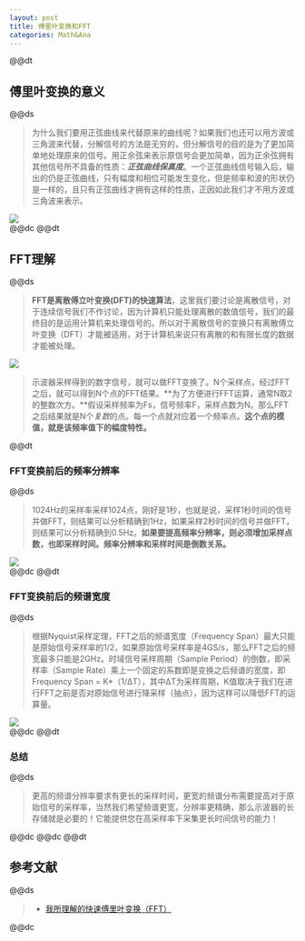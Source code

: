 ```yaml
---  
layout: post  
title: 傅里叶变换和FFT  
categories: Math&Ana  
---  
```

@@dt
## 傅里叶变换的意义
@@ds
> 为什么我们要用正弦曲线来代替原来的曲线呢？如果我们也还可以用方波或三角波来代替，分解信号的方法是无穷的，但分解信号的目的是为了更加简单地处理原来的信号。用正余弦来表示原信号会更加简单，因为正余弦拥有其他信号所不具备的性质：***正弦曲线保真度***。一个正弦曲线信号输入后，输出的仍是正弦曲线，只有幅度和相位可能发生变化，但是频率和波的形状仍是一样的，且只有正弦曲线才拥有这样的性质，正因如此我们才不用方波或三角波来表示。  

![](https://s3.jpg.cm/2020/08/15/uPqu4.png)  
@@dc
@@dt
## FFT理解
@@ds
> **FFT是离散傅立叶变换(DFT)的快速算法**，这里我们要讨论是离散信号，对于连续信号我们不作讨论，因为计算机只能处理离散的数值信号，我们的最终目的是运用计算机来处理信号的。所以对于离散信号的变换只有离散傅立叶变换（DFT）才能被适用，对于计算机来说只有离散的和有限长度的数据才能被处理。  

![](https://s3.jpg.cm/2020/08/15/uPWBX.png)  
> 示波器采样得到的数字信号，就可以做FFT变换了。N个采样点，经过FFT之后，就可以得到N个点的FFT结果。**为了方便进行FFT运算，通常N取2的整数次方。**假设采样频率为Fs，信号频率F，采样点数为N。那么FFT之后结果就是N个*复数*的点。每一个点就对应着一个频率点。**这个点的模值，就是该频率值下的幅度特性。**  

@@dt
### FFT变换前后的频率分辨率
@@ds
> 1024Hz的采样率采样1024点，刚好是1秒，也就是说，采样1秒时间的信号并做FFT，则结果可以分析精确到1Hz，如果采样2秒时间的信号并做FFT，则结果可以分析精确到0.5Hz。**如果要提高频率分辨率，则必须增加采样点数，也即采样时间。频率分辨率和采样时间是倒数关系。**  

![](https://s3.jpg.cm/2020/08/15/uP78p.png)  
@@dc
@@dt
### FFT变换前后的频谱宽度
@@ds
> 根据Nyquist采样定理，FFT之后的频谱宽度（Frequency Span）最大只能是原始信号采样率的1/2，如果原始信号采样率是4GS/s，那么FFT之后的频宽最多只能是2GHz。时域信号采样周期（Sample Period）的倒数，即采样率（Sample Rate）乘上一个固定的系数即是变换之后频谱的宽度，即 Frequency Span = K*（1/ΔT），其中ΔT为采样周期，K值取决于我们在进行FFT之前是否对原始信号进行降采样（抽点），因为这样可以降低FFT的运算量。  

![](https://s3.jpg.cm/2020/08/15/uPnMD.png)  
@@dc
@@dt
### 总结
@@ds
> 更高的频谱分辨率要求有更长的采样时间，更宽的频谱分布需要提高对于原始信号的采样率，当然我们希望频谱更宽，分辨率更精确，那么示波器的长存储就是必要的！它能提供您在高采样率下采集更长时间信号的能力！  

@@dc
@@dc
@@dt
## 参考文献
@@ds
> + [我所理解的快速傅里叶变换（FFT）](https://blog.csdn.net/shenziheng1/article/details/52891807?depth_1-utm_source=distribute.pc_relevant.none-task&utm_source=distribute.pc_relevant.none-task)  


@@dc
